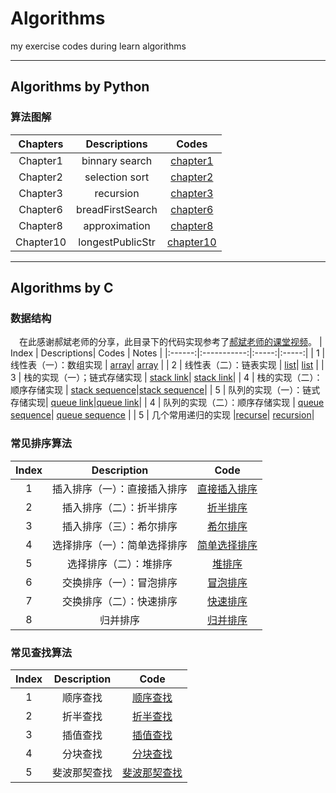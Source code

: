 # Algorithms
my exercise codes during learn algorithms
****
## Algorithms by Python
### 算法图解

| Chapters |   Descriptions   |  Codes   |
|:--------:|:----------------:|:---------:|
| Chapter1 | binnary search  | [chapter1](./Algorithms_python/Chapter1)|
| Chapter2 | selection sort  | [chapter2](./Algorithms_python/Chapter2)|
| Chapter3 | recursion       | [chapter3](./Algorithms_python/Chapter3)|
| Chapter6 | breadFirstSearch| [chapter6](./Algorithms_python/Chapter6)|
| Chapter8 | approximation   | [chapter8](./Algorithms_python/Chapter8)|
| Chapter10| longestPublicStr| [chapter10](./Algorithms_python/Chapter10)|

***
## Algorithms by C

### 数据结构
&emsp;在此感谢郝斌老师的分享，此目录下的代码实现参考了[郝斌老师的课堂视频](https://www.bilibili.com/video/BV11s41167h6?p=72)。
|  Index | Descriptions| Codes | Notes |
|:------:|:-----------:|:-----:|:-----:|
|    1   | 线性表（一）：数组实现    | [array](./Algorithms_C/DataStruct/array.c)| [array](./Algorithms_C/Notes/array.md)  |
|   2    | 线性表（二）：链表实现    | [list](./Algorithms_C//DataStruct/list.c)| [list](./Algorithms_C/Notes/list.md) |
|   3    | 栈的实现（一）；链式存储实现    | [stack link](./Algorithms_C/DataStruct/stack_link.c)| [stack link](./Algorithms_C/Notes/stack_link.md)|
|  4     | 栈的实现（二）：顺序存储实现 | [stack sequence](./Algorithms_C/DataStruct/stack_sequence.c)|[stack sequence](./Algorithms_C/Notes/stack_sequence.md)|
|   5    | 队列的实现（一）：链式存储实现| [queue link](./Algorithms_C/DataStruct/queue_link.c)|[queue link](./Algorithms_C/Notes/queue_link.md)|
|   4    | 队列的实现（二）：顺序存储实现  | [queue sequence](./Algorithms_C/DataStruct/queue_sequence.c)| [queue sequence](./Algorithms_C/Notes/queue_sequence.md) |
|   5    | 几个常用递归的实现 |[recurse](./Algorithms_C/DataStruct/recurse.c)| [recursion](./Algorithms_C/Notes/recursion.md)|

### 常见排序算法
| Index | Description | Code |
|:-----:|:-----------:|:----:|
|  1    | 插入排序（一）：直接插入排序|[直接插入排序](./Algorithms_C/Sorts/StraightInsertionSort.c)|
|  2    | 插入排序（二）：折半排序|[折半排序](./Algorithms_C/Sorts/BInsertSort.c)|
|  3    | 插入排序（三）：希尔排序|[希尔排序](./Algorithms_C/Sorts/ShellSort.c)|
|  4    | 选择排序（一）：简单选择排序|[简单选择排序](./Algorithms_C/Sorts/SimpleSelectSort.c)|
|  5    | 选择排序（二）：堆排序|[堆排序](./Algorithms_C/Sorts/HeapSort.c)|
|  6    | 交换排序（一）：冒泡排序|[冒泡排序](./Algorithms_C/Sorts/BubbleSort.c)|
|  7    | 交换排序（二）：快速排序|[快速排序](./Algorithms_C/Sorts/QuickSort.c)|
|  8    | 归并排序|[归并排序](./Algorithms_C/Sorts/MergeSort.c)|

### 常见查找算法
| Index | Description | Code |
|:-----:|:-----------:|:----:|
| 1     | 顺序查找    | [顺序查找](./Algorithms_C/Search/SequenceSearch.c)|
| 2     | 折半查找    | [折半查找](./Algorithms_C/Search/BinarySearch.c)|
| 3     | 插值查找    | [插值查找](./Algorithms_C/Search/InsertSearch.c)|
| 4     | 分块查找    | [分块查找](./Algorithms_C/Search/BlockSearch.c)|
| 5     | 斐波那契查找| [斐波那契查找](./Algorithms_C/Search/FibonacciSearch.c)|